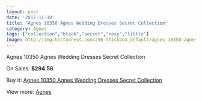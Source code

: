 ```yaml
---
layout: post
date: '2017-11-18'
title: "Agnes 10350 Agnes Wedding Dresses Secret Collection"
category: Agnes
tags: ["collection","black","secret","rosy","little"]
image: http://img.hectodress.com/296-thickbox_default/agnes-10350-agnes-wedding-dresses-secret-collection.jpg
---
```

Agnes 10350 Agnes Wedding Dresses Secret Collection

On Sales: **$294.56**
<a href="https://www.hectodress.com/agnes/168-agnes-10350-agnes-wedding-dresses-secret-collection.html"><amp-img layout="responsive" width="600" height="600" src="//img.hectodress.com/296-thickbox_default/agnes-10350-agnes-wedding-dresses-secret-collection.jpg" alt="Agnes 10350 Agnes Wedding Dresses Secret Collection 0" /></a>
<a href="https://www.hectodress.com/agnes/168-agnes-10350-agnes-wedding-dresses-secret-collection.html"><amp-img layout="responsive" width="600" height="600" src="//img.hectodress.com/297-thickbox_default/agnes-10350-agnes-wedding-dresses-secret-collection.jpg" alt="Agnes 10350 Agnes Wedding Dresses Secret Collection 1" /></a>

Buy it: [Agnes 10350 Agnes Wedding Dresses Secret Collection](https://www.hectodress.com/agnes/168-agnes-10350-agnes-wedding-dresses-secret-collection.html "Agnes 10350 Agnes Wedding Dresses Secret Collection")

View more: [Agnes](https://www.hectodress.com/6-agnes "Agnes")